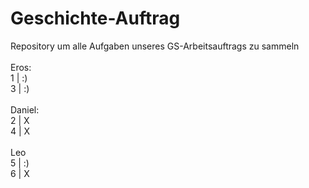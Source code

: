 # Geschichte-Auftrag

Repository um alle Aufgaben unseres GS-Arbeitsauftrags zu sammeln
<br>
<br>
Eros:
<br>
1  |  :)
<br>
3  |  :)
<br>
<br>
Daniel:
<br>
2  |  X
<br>
4  |  X
<br>
<br>
Leo
<br>
5  |  :)
<br>
6  |  X
